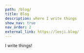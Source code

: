 ```yaml
---
path: /blog/
title: Blog
description: where I write things
show_nav: true
nav_order: 2
external_link: https://leoji.blog/
---
```


I write things!
